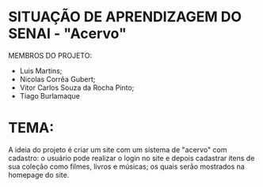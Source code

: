 # SITUAÇÃO DE APRENDIZAGEM DO SENAI - "Acervo"
MEMBROS DO PROJETO:
- Luis Martins;
- Nicolas Corrêa Gubert;
- Vitor Carlos Souza da Rocha Pinto;
- Tiago Burlamaque

# TEMA:
A ideia do projeto é criar um site com um sistema de "acervo" com cadastro: o usuário pode realizar o login no site e depois cadastrar itens de sua coleção como filmes, livros e músicas; os quais serão mostrados na homepage do site.
